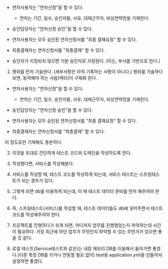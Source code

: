 - 연차사용자는 "연차신청"을 할 수 있다.
  - 연차는 기간, 일수, 승인자들, 사유, 대체근무자, 비상연락망을 기재한다.

- 승인담당자는 "연차신청 승인"을 할 수 있다.

- 연차사용자는 모두 승인된 연차신청서를 "최종 결재요청" 할 수 있다.

- 최종결재자는 연차신청서를 "최종결재" 할 수 있다.

- 승인자가 지정되지 않으면 기본 승인자로 지정된다. (이는, 부서를 기반으로 한다.)




1. 행위를 먼저 기술한다. (세부사항은 아직 기록하는 사항이 아니다.) 행위를 기술하다보면, 동작해야 하는 사람(액터)이 구체화 된다.

- 연차사용자는 "연차신청"을 할 수 있다.
    - 연차는 기간, 일수, 승인자들, 사유, 대체근무자, 비상연락망을 기재한다.

- 승인담당자는 "연차신청 승인"을 할 수 있다.

- 연차사용자는 모두 승인된 연차신청서를 "최종 결재요청" 할 수 있다.

- 최종결재자는 연차신청서를 "최종결재" 할 수 있다.

이 정도로만 기재해도 충분하다.

2. 이것을 토대로 간단하게 테스트 코드와 도메인을 작성하도록 한다.

3. 작성했다면, 서비스를 작성해본다.
4. 서비스를 작성할 때, 테스트 코드를 작성하게 되는데, 서비스 테스트는 스프링테스트가 되는 경우가 있다.
5. 그렇게 되면 db를 이용하게 되는데, 이 때 테스트 데이터 준비를 먼저 해주어야 한다.
6. 즉, 스프링테스트(서비스)를 작성할 때, 테스트 데이터들도 db에 넣어주면서 테스트 코드를 작성해주어야 한다.
7. 프로젝트를 진행하다가 쉬게 되면, 어디까지 업무를 진행했었는지 파악하는데 시간이 필요하다. 가장 최근에 하던 업무가 무엇인지 파악할 수 있는 무언가가 있으면 좋을 것 같다.
8. 로컬 테스트(Service테스트와 같은)는 내장 메모리 DB를 이용해서 돌아가면 좋겠다.(다른 특정 DB를 키거나 연동할 필요 없이) test용 application.yml을 만들어서 설정하면 좋겠다.

